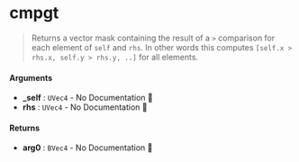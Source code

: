 # cmpgt

>  Returns a vector mask containing the result of a `>` comparison for each element of
>  `self` and `rhs`.
>  In other words this computes `[self.x > rhs.x, self.y > rhs.y, ..]` for all
>  elements.

#### Arguments

- **\_self** : `UVec4` \- No Documentation 🚧
- **rhs** : `UVec4` \- No Documentation 🚧

#### Returns

- **arg0** : `BVec4` \- No Documentation 🚧